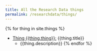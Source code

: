 ```yaml
---
title: All the Research Data things
permalink: /researchdata/things/
---
```

{% for thing in site.things %}
- [Thing {{thing.thing}}:]({{site.baseurl}}{{thing.url}}) {{thing.title}}
  - {{thing.description}}
{% endfor %}
